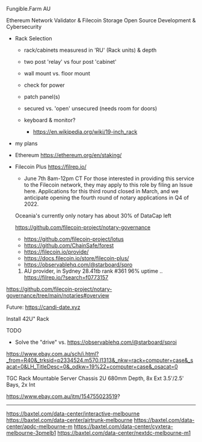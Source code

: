 

Fungible.Farm AU

Ethereum Network Validator & Filecoin Storage
Open Source Development & Cybersecurity



* Rack Selection
    - rack/cabinets measuresd in 'RU' (Rack units) & depth 
    - two post 'relay' vs four post 'cabinet'
    - wall mount vs. floor mount
    - check for power
    - patch panel(s)
    - secured vs. 'open' unsecured (needs room for doors)

    - keyboard & monitor? 
        * https://en.wikipedia.org/wiki/19-inch_rack



* my plans

* Ethereum
    https://ethereum.org/en/staking/


* Filecoin Plus
    https://filrep.io/
    
    * June 7th 8am-12pm CT
    For those interested in providing this service to the Filecoin network, they may apply to this role by filing an Issue here. Applications for this third round closed in March, and we anticipate opening the fourth round of notary applications in Q4 of 2022.

    Oceania's currently only notary has about 30% of DataCap left

    https://github.com/filecoin-project/notary-governance


    * https://github.com/filecoin-project/lotus
    * https://github.com/ChainSafe/forest

    - https://filecoin.io/provide/
    - https://docs.filecoin.io/store/filecoin-plus/
    * https://observablehq.com/@starboard/spro

    1. AU provider, in Sydney
    28.41tb rank #361
    96% uptime .. https://filrep.io/?search=f0773157 


https://github.com/filecoin-project/notary-governance/tree/main/notaries#overview


Future:
https://candi-date.xyz


Install 42U" Rack

TODO
* Solve the "drive" vs. 
https://observablehq.com/@starboard/sproi


https://www.ebay.com.au/sch/i.html?_from=R40&_trksid=p2334524.m570.l1313&_nkw=rack+computer+case&_sacat=0&LH_TitleDesc=0&_odkw=19%22+computer+case&_osacat=0


TGC Rack Mountable Server Chassis 2U 680mm Depth, 8x Ext 3.5'/2.5' Bays, 2x Int

https://www.ebay.com.au/itm/154755023519?

---
https://baxtel.com/data-center/interactive-melbourne
https://baxtel.com/data-center/airtrunk-melbourne
https://baxtel.com/data-center/apdc-melbourne-m
https://baxtel.com/data-center/cyxtera-melbourne-3pmelb1
https://baxtel.com/data-center/nextdc-melbourne-m1

